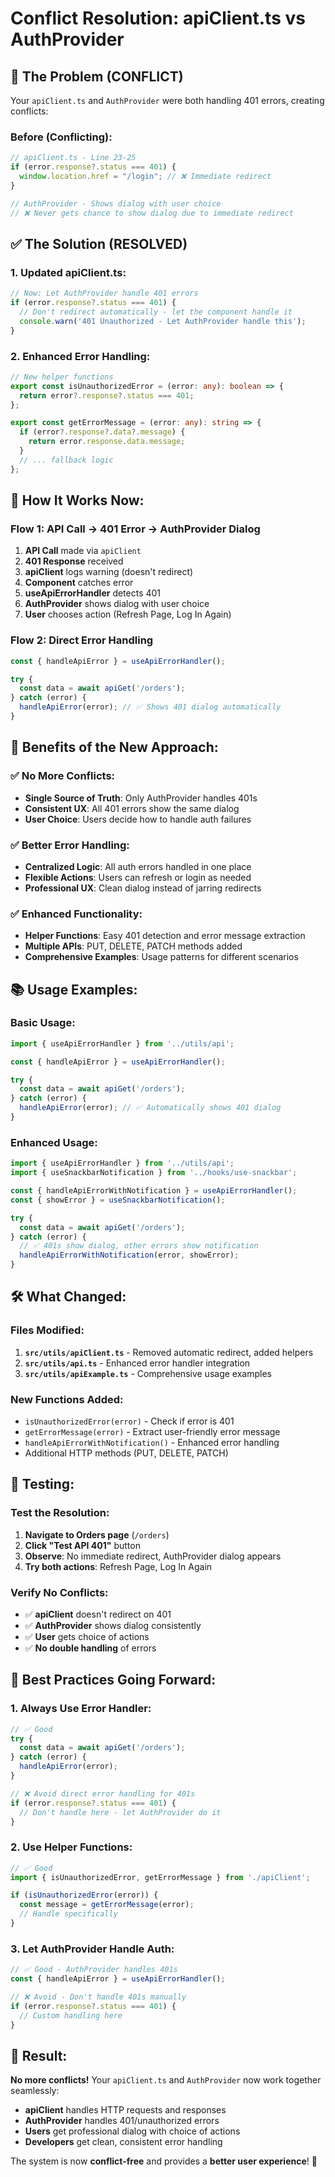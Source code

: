 # Conflict Resolution: apiClient.ts vs AuthProvider

## 🚨 **The Problem (CONFLICT)**

Your `apiClient.ts` and `AuthProvider` were both handling 401 errors, creating conflicts:

### **Before (Conflicting):**
```typescript
// apiClient.ts - Line 23-25
if (error.response?.status === 401) {
  window.location.href = "/login"; // ❌ Immediate redirect
}

// AuthProvider - Shows dialog with user choice
// ❌ Never gets chance to show dialog due to immediate redirect
```

## ✅ **The Solution (RESOLVED)**

### **1. Updated apiClient.ts:**
```typescript
// Now: Let AuthProvider handle 401 errors
if (error.response?.status === 401) {
  // Don't redirect automatically - let the component handle it
  console.warn('401 Unauthorized - Let AuthProvider handle this');
}
```

### **2. Enhanced Error Handling:**
```typescript
// New helper functions
export const isUnauthorizedError = (error: any): boolean => {
  return error?.response?.status === 401;
};

export const getErrorMessage = (error: any): string => {
  if (error?.response?.data?.message) {
    return error.response.data.message;
  }
  // ... fallback logic
};
```

## 🔄 **How It Works Now:**

### **Flow 1: API Call → 401 Error → AuthProvider Dialog**
1. **API Call** made via `apiClient`
2. **401 Response** received
3. **apiClient** logs warning (doesn't redirect)
4. **Component** catches error
5. **useApiErrorHandler** detects 401
6. **AuthProvider** shows dialog with user choice
7. **User** chooses action (Refresh Page, Log In Again)

### **Flow 2: Direct Error Handling**
```typescript
const { handleApiError } = useApiErrorHandler();

try {
  const data = await apiGet('/orders');
} catch (error) {
  handleApiError(error); // ✅ Shows 401 dialog automatically
}
```

## 🎯 **Benefits of the New Approach:**

### **✅ No More Conflicts:**
- **Single Source of Truth**: Only AuthProvider handles 401s
- **Consistent UX**: All 401 errors show the same dialog
- **User Choice**: Users decide how to handle auth failures

### **✅ Better Error Handling:**
- **Centralized Logic**: All auth errors handled in one place
- **Flexible Actions**: Users can refresh or login as needed
- **Professional UX**: Clean dialog instead of jarring redirects

### **✅ Enhanced Functionality:**
- **Helper Functions**: Easy 401 detection and error message extraction
- **Multiple APIs**: PUT, DELETE, PATCH methods added
- **Comprehensive Examples**: Usage patterns for different scenarios

## 📚 **Usage Examples:**

### **Basic Usage:**
```typescript
import { useApiErrorHandler } from '../utils/api';

const { handleApiError } = useApiErrorHandler();

try {
  const data = await apiGet('/orders');
} catch (error) {
  handleApiError(error); // ✅ Automatically shows 401 dialog
}
```

### **Enhanced Usage:**
```typescript
import { useApiErrorHandler } from '../utils/api';
import { useSnackbarNotification } from '../hooks/use-snackbar';

const { handleApiErrorWithNotification } = useApiErrorHandler();
const { showError } = useSnackbarNotification();

try {
  const data = await apiGet('/orders');
} catch (error) {
  // ✅ 401s show dialog, other errors show notification
  handleApiErrorWithNotification(error, showError);
}
```

## 🛠 **What Changed:**

### **Files Modified:**
1. **`src/utils/apiClient.ts`** - Removed automatic redirect, added helpers
2. **`src/utils/api.ts`** - Enhanced error handler integration
3. **`src/utils/apiExample.ts`** - Comprehensive usage examples

### **New Functions Added:**
- `isUnauthorizedError(error)` - Check if error is 401
- `getErrorMessage(error)` - Extract user-friendly error message
- `handleApiErrorWithNotification()` - Enhanced error handling
- Additional HTTP methods (PUT, DELETE, PATCH)

## 🧪 **Testing:**

### **Test the Resolution:**
1. **Navigate to Orders page** (`/orders`)
2. **Click "Test API 401"** button
3. **Observe**: No immediate redirect, AuthProvider dialog appears
4. **Try both actions**: Refresh Page, Log In Again

### **Verify No Conflicts:**
- ✅ **apiClient** doesn't redirect on 401
- ✅ **AuthProvider** shows dialog consistently
- ✅ **User** gets choice of actions
- ✅ **No double handling** of errors

## 🚀 **Best Practices Going Forward:**

### **1. Always Use Error Handler:**
```typescript
// ✅ Good
try {
  const data = await apiGet('/orders');
} catch (error) {
  handleApiError(error);
}

// ❌ Avoid direct error handling for 401s
if (error.response?.status === 401) {
  // Don't handle here - let AuthProvider do it
}
```

### **2. Use Helper Functions:**
```typescript
// ✅ Good
import { isUnauthorizedError, getErrorMessage } from './apiClient';

if (isUnauthorizedError(error)) {
  const message = getErrorMessage(error);
  // Handle specifically
}
```

### **3. Let AuthProvider Handle Auth:**
```typescript
// ✅ Good - AuthProvider handles 401s
const { handleApiError } = useApiErrorHandler();

// ❌ Avoid - Don't handle 401s manually
if (error.response?.status === 401) {
  // Custom handling here
}
```

## 🎉 **Result:**

**No more conflicts!** Your `apiClient.ts` and `AuthProvider` now work together seamlessly:

- **apiClient** handles HTTP requests and responses
- **AuthProvider** handles 401/unauthorized errors
- **Users** get professional dialog with choice of actions
- **Developers** get clean, consistent error handling

The system is now **conflict-free** and provides a **better user experience**! 🚀

